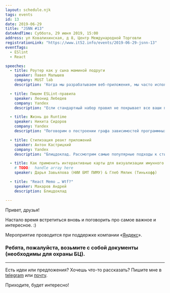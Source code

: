 ```yaml
---
layout: schedule.njk
tags: events
id: 13
date: 2019-06-29
title: "JSNN #13"
dateAndTime: Суббота, 29 июня 2019, 15:00
address: ул Ковалихинская, д 8, Центр Международной Торговли
registrationLink: "https://www.it52.info/events/2019-06-29-jsnn-13"
eventTags:
  - ESlint
  - React

speeches:
  - title: Роутер как у сына маминой подруги
    speaker: Павел Малышев
    company: MUST lab
    description: 'Когда мы разрабатываем веб-приложения, мы часто используем маршрутизатор. Каждый фреймворк имеет свой собственный, хотя все они используют одни и те же принципы. Или нет? Действительно ли существующие маршрутизаторы достаточно гибки, чтобы покрыть все кейсы веб-разработки? Или "танцы с бубном" - это неотъемлемая часть работы с маршрутизацией. Давайте ответим на все эти вопросы, сравнив различные маршрутизаторы, попутно разработав свой собственный подход.'

  - title: Пишем ESLint-правила
    speaker: Леонид Лебедев
    company: Yandex
    description: "Если стандартный набор правил не покрывает все ваши потребности, то нужно начать писать свои. В докладе расскажу зачем создают правила для ESLint, почему мы стали это делать, а также попробуем создать своё правило."

  - title: Жизнь до Runtime
    speaker: Никита Сидоров
    company: Yandex
    description: "Поговорим о построении графа зависимостей программных модулей в NodeJs приложении: рассмотрим CommonJs и ESM системы модулей, их обратную совместимость и переход от одной к другой. Обсудим, как анализ графа зависимостей может упростить жизнь разработчиков — избавить вас от лишней работы, улучшить аппетит и помочь скинуть лишние 5кг, ведь лето уже на дворе."

  - title: Стилизация реакт приложений
    speaker: Антон Кастрицкий
    company: Yandex
    description: "Блицдоклад. Рассмотрим самые популярные подходы к стилизации приложений в контексте современного веба. Выделим их плюсы и минусы, а так же поговорим про новый подход, который мы разработали, создавая дизайн систему Яндекс Маркета."

  - title: Как применить интерактивные карты для визуализации имунного ответа
    # TODO:  handle array here
    speaker: Дарья Завьялова (НИИ БМТ ПИМУ) & Глеб Мялик (Тинькофф)

  - title: "React Memo … Wtf?"
    speaker: Макаров Андрей
    description: Блицдоклад

---
```


Привет, друзья!

Настало время встретиться вновь и поговорить про самое важное и интересное. :)

Мероприятие проводится при поддержке компании «[Яндекс](https://www.yandex.ru/)».
 
 
### Ребята, пожалуйста, возьмите с собой документы (необходимы для охраны БЦ).

----

Есть идеи или предложения? Хочешь что-то рассказать?
Пишите мне в [telegram](https://t.me/r3nya) или [почту](mailto:me@r3nya.ru).

Приходите, будет интересно!
